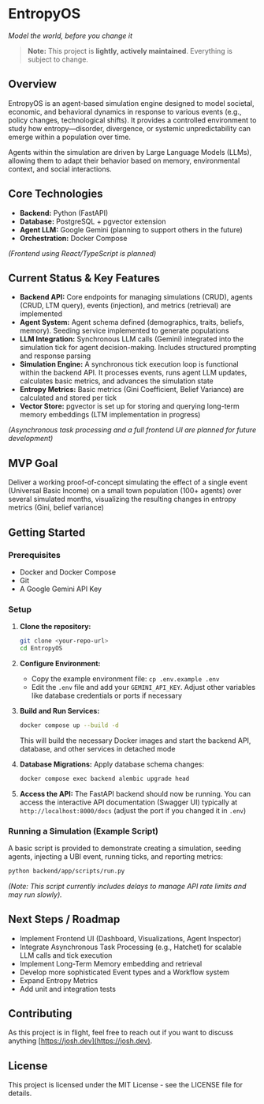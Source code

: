 # EntropyOS

*Model the world, before you change it*

> **Note:** This project is **lightly, actively maintained**. Everything is subject to change.

## Overview

EntropyOS is an agent-based simulation engine designed to model societal, economic, and behavioral dynamics in response to various events (e.g., policy changes, technological shifts). It provides a controlled environment to study how entropy—disorder, divergence, or systemic unpredictability can emerge within a population over time.

Agents within the simulation are driven by Large Language Models (LLMs), allowing them to adapt their behavior based on memory, environmental context, and social interactions.

## Core Technologies

*   **Backend:** Python (FastAPI)
*   **Database:** PostgreSQL + pgvector extension
*   **Agent LLM:** Google Gemini (planning to support others in the future)
*   **Orchestration:** Docker Compose

*(Frontend using React/TypeScript is planned)*

## Current Status & Key Features

*   **Backend API:** Core endpoints for managing simulations (CRUD), agents (CRUD, LTM query), events (injection), and metrics (retrieval) are implemented
*   **Agent System:** Agent schema defined (demographics, traits, beliefs, memory). Seeding service implemented to generate populations
*   **LLM Integration:** Synchronous LLM calls (Gemini) integrated into the simulation tick for agent decision-making. Includes structured prompting and response parsing
*   **Simulation Engine:** A synchronous tick execution loop is functional within the backend API. It processes events, runs agent LLM updates, calculates basic metrics, and advances the simulation state
*   **Entropy Metrics:** Basic metrics (Gini Coefficient, Belief Variance) are calculated and stored per tick
*   **Vector Store:** pgvector is set up for storing and querying long-term memory embeddings (LTM implementation in progress)

*(Asynchronous task processing and a full frontend UI are planned for future development)*

## MVP Goal

Deliver a working proof-of-concept simulating the effect of a single event (Universal Basic Income) on a small town population (100+ agents) over several simulated months, visualizing the resulting changes in entropy metrics (Gini, belief variance)

## Getting Started

### Prerequisites

*   Docker and Docker Compose
*   Git
*   A Google Gemini API Key

### Setup

1.  **Clone the repository:**
    ```bash
    git clone <your-repo-url>
    cd EntropyOS
    ```

2.  **Configure Environment:**
    *   Copy the example environment file: `cp .env.example .env`
    *   Edit the `.env` file and add your `GEMINI_API_KEY`. Adjust other variables like database credentials or ports if necessary

3.  **Build and Run Services:**
    ```bash
    docker compose up --build -d
    ```
    This will build the necessary Docker images and start the backend API, database, and other services in detached mode

4.  **Database Migrations:**
    Apply database schema changes:
    ```bash
    docker compose exec backend alembic upgrade head
    ```

5.  **Access the API:**
    The FastAPI backend should now be running. You can access the interactive API documentation (Swagger UI) typically at `http://localhost:8000/docs` (adjust the port if you changed it in `.env`)

### Running a Simulation (Example Script)

A basic script is provided to demonstrate creating a simulation, seeding agents, injecting a UBI event, running ticks, and reporting metrics:

```bash
python backend/app/scripts/run.py
```
*(Note: This script currently includes delays to manage API rate limits and may run slowly).*

## Next Steps / Roadmap

*   Implement Frontend UI (Dashboard, Visualizations, Agent Inspector)
*   Integrate Asynchronous Task Processing (e.g., Hatchet) for scalable LLM calls and tick execution
*   Implement Long-Term Memory embedding and retrieval
*   Develop more sophisticated Event types and a Workflow system
*   Expand Entropy Metrics
*   Add unit and integration tests

## Contributing

As this project is in flight, feel free to reach out if you want to discuss anything [https://josh.dev](https://josh.dev).

## License

This project is licensed under the MIT License - see the LICENSE file for details.